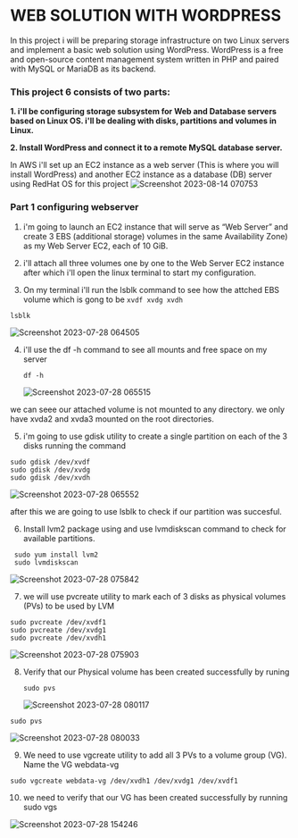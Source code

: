 # **WEB SOLUTION WITH WORDPRESS** 
In this project i will be preparing storage infrastructure on two Linux servers and implement a basic web solution using WordPress. WordPress is a free and open-source content management system written in PHP and paired with MySQL or MariaDB as its backend. 

### This project 6 consists of two parts:

**1. i'll be configuring storage subsystem for Web and Database servers based on Linux OS. i'll be dealing with disks, partitions and volumes in Linux.**

**2. Install WordPress and connect it to a remote MySQL database server.** 

In AWS i'll set up an EC2 instance as a web server (This is where you will install WordPress) and another EC2 instance as a database (DB) server using RedHat OS for this project
![Screenshot 2023-08-14 070753](https://github.com/opeyemiogungbe/Pbl_project6/assets/136735745/2270f985-6342-4af1-8bfe-061e064268f1)

### Part 1 configuring webserver

1. i'm going to launch an EC2 instance that will serve as “Web Server” and create 3 EBS (additional storage) volumes in the same Availability Zone) as my Web Server EC2, each of 10 GiB.

2. i'll attach all three volumes one by one to the Web Server EC2 instance after which i'll open the linux terminal to start my configuration.

3. On my terminal i'll run the lsblk command to see how the attched EBS volume which is gong to be `xvdf xvdg xvdh`
```
lsblk
```

![Screenshot 2023-07-28 064505](https://github.com/opeyemiogungbe/Pbl_project6/assets/136735745/e142dca6-8ca5-4d2d-8eb4-77f6d077bc61)

4. i'll use the df -h command to see all mounts and free space on my server
   ```
   df -h
   ```
   ![Screenshot 2023-07-28 065515](https://github.com/opeyemiogungbe/Pbl_project6/assets/136735745/e398cb31-3756-4d2d-ba41-bdbecff20471)
   

we can seee our attached volume is not mounted to any directory. we only have xvda2 and xvda3 mounted on the root directories.

5. i'm going to use gdisk utility to create a single partition on each of the 3 disks running the command

```
sudo gdisk /dev/xvdf
sudo gdisk /dev/xvdg
sudo gdisk /dev/xvdh
```

![Screenshot 2023-07-28 065552](https://github.com/opeyemiogungbe/Pbl_project6/assets/136735745/a0c076bf-86c7-4037-8aa2-fa1459f78d1c)

after this we are going to use lsblk to check if our partition was succesful.

6. Install lvm2 package using and use lvmdiskscan command to check for available partitions.
 ```
  sudo yum install lvm2
  sudo lvmdiskscan
```

![Screenshot 2023-07-28 075842](https://github.com/opeyemiogungbe/Pbl_project6/assets/136735745/4dde568c-3c51-413e-bbe9-9b34cc96d414)

7. we will use pvcreate utility to mark each of 3 disks as physical volumes (PVs) to be used by LVM
```
sudo pvcreate /dev/xvdf1
sudo pvcreate /dev/xvdg1
sudo pvcreate /dev/xvdh1
```

![Screenshot 2023-07-28 075903](https://github.com/opeyemiogungbe/Pbl_project6/assets/136735745/da58de49-ac63-4d87-89d9-366e3221e218)

8. Verify that our Physical volume has been created successfully by runing
   ```
   sudo pvs
   ```

   ![Screenshot 2023-07-28 080117](https://github.com/opeyemiogungbe/Pbl_project6/assets/136735745/6094453d-5959-421b-a602-84e4b5e11be4)

```
sudo pvs
```

![Screenshot 2023-07-28 080033](https://github.com/opeyemiogungbe/Pbl_project6/assets/136735745/4ccaaefa-2241-4626-bab0-bc344e3982c9)

9. We need to use vgcreate utility to add all 3 PVs to a volume group (VG). Name the VG webdata-vg
```
sudo vgcreate webdata-vg /dev/xvdh1 /dev/xvdg1 /dev/xvdf1
```
10. we need to verify that our VG has been created successfully by running sudo vgs

![Screenshot 2023-07-28 154246](https://github.com/opeyemiogungbe/Pbl_project6/assets/136735745/21cd716d-cc98-4879-9c1f-cad96f07b500)
